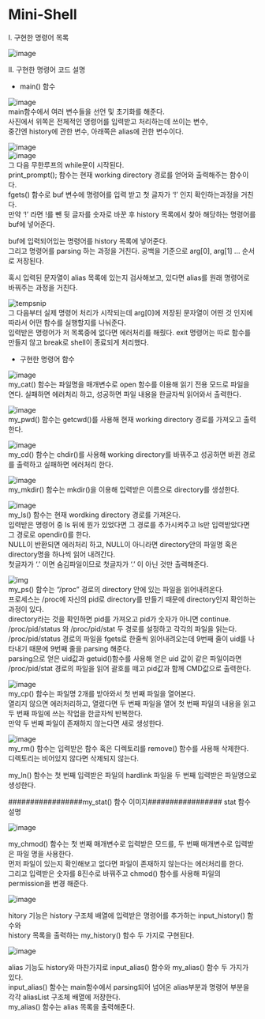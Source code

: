 # Mini-Shell
Ⅰ. 구현한 명령어 목록

![image](https://user-images.githubusercontent.com/29851772/200361153-daaf106b-94ac-4898-b37f-781928937f06.png)

Ⅱ. 구현한 명령어 코드 설명

- main() 함수

![image](https://user-images.githubusercontent.com/29851772/200545242-632b0e07-b0aa-4be0-853e-8b180edd04cc.png)\
main함수에서 여러 변수들을 선언 및 초기화를 해준다.\
사진에서 위쪽은 전체적인 명령어를 입력받고 처리하는데 쓰이는 변수,\
중간엔 history에 관한 변수, 아래쪽은 alias에 관한 변수이다.

![image](https://user-images.githubusercontent.com/29851772/200545448-8eb92c25-1d65-416e-baf8-71ea32ad62c6.png)\
![image](https://user-images.githubusercontent.com/29851772/200545038-331af1c3-4860-4c6f-a88b-6cc076b8f79b.png)\
그 다음 무한루프의 while문이 시작된다.\
print_prompt(); 함수는 현재 working directory 경로를 얻어와 출력해주는 함수이다.\
fgets() 함수로 buf 변수에 명령어를 입력 받고 첫 글자가 ‘!’ 인지 확인하는과정을 거친다.\
만약 ‘!’ 라면 !를 뺀 뒷 글자를 숫자로 바꾼 후 history 목록에서 찾아 해당하는 명령어를 buf에 넣어준다.

buf에 입력되어있는 명령어를 history 목록에 넣어준다.\
그리고 명령어를 parsing 하는 과정을 거친다. 공백을 기준으로 arg[0], arg[1] … 순서로 저장된다.

혹시 입력된 문자열이 alias 목록에 있는지 검사해보고, 있다면 alias를 원래 명령어로 바꿔주는 과정을 거친다.

![tempsnip](https://user-images.githubusercontent.com/29851772/200549650-93675dae-3d64-498c-bfac-12fc0a56f5ef.png)\
그 다음부터 실제 명령어 처리가 시작되는데 arg[0]에 저장된 문자열이 어떤 것 인지에 따라서 어떤 함수를 실행할지를 나눠준다.\
입력받은 명령어가 저 목록중에 없다면 에러처리를 해줬다. 
exit 명령어는 따로 함수를 만들지 않고 break로 shell이 종료되게 처리했다.

- 구현한 명령어 함수

![image](https://user-images.githubusercontent.com/29851772/200544805-19bf3b13-9f32-479f-8ee1-6a676dcff0cc.png)\
my_cat() 함수는 파일명을 매개변수로 open 함수를 이용해 읽기 전용 모드로 파일을 연다.
실패하면 에러처리 하고, 성공하면 파일 내용을 한글자씩 읽어와서 출력한다.

![image](https://user-images.githubusercontent.com/29851772/200544588-d7d122e8-ae25-42ef-ae36-908117b7456f.png)\
my_pwd() 함수는 getcwd()를 사용해 현재 working directory 경로를 가져오고 출력한다.

![image](https://user-images.githubusercontent.com/29851772/200544491-2238b72f-45cd-4b10-93bf-cd5bf1b40fff.png)\
my_cd() 함수는 chdir()를 사용해 working directory를 바꿔주고 성공하면 바뀐 경로를 출력하고 실패하면 에러처리 한다.

![image](https://user-images.githubusercontent.com/29851772/200544155-e442fec0-313b-46e7-ad61-4cdf694fe08f.png)\
my_mkdir() 함수는 mkdir()을 이용해 입력받은 이름으로 directory를 생성한다.

![image](https://user-images.githubusercontent.com/29851772/200545925-168b9e68-0819-4611-bcd7-81abc8b4f863.png)\
my_ls() 함수는 현재 wordking directory 경로를 가져온다.\
입력받은 명령어 중 ls 뒤에 뭔가 있었다면 그 경로를 추가시켜주고 ls만 입력받았다면 그 경로로 opendir()를 한다.\
NULL이 반환되면 에러처리 하고, NULL이 아니라면 directory안의 파일명 혹은 directory명을 하나씩 읽어 내려간다.\
첫글자가 ‘.’ 이면 숨김파일이므로 첫글자가 ‘.’ 이 아닌 것만 출력해준다.


![img](https://user-images.githubusercontent.com/29851772/200548840-3ec129e7-244d-4fcd-bdd0-226497c2db79.png)\
my_ps() 함수는 “/proc” 경로의 directory 안에 있는 파일을 읽어내려온다.\
프로세스는 /proc에 자신의 pid로 directory를 만들기 때문에 directory인지 확인하는 과정이 있다.\
directory라는 것을 확인하면 pid를 가져오고 pid가 숫자가 아니면 continue.\
/proc/pid/status 와 /proc/pid/stat 두 경로를 설정하고 각각의 파일을 읽는다.\
/proc/pid/status 경로의 파일을 fgets로 한줄씩 읽어내려오는데 9번째 줄이 uid를 나타내기 때문에 9번째 줄을 parsing 해준다.\
parsing으로 얻은 uid값과 getuid()함수를 사용해 얻은 uid 값이 같은 파일이라면 /proc/pid/stat 경로의 파일을 읽어 괄호를 떼고 pid값과 함께 CMD값으로 출력한다.

![image](https://user-images.githubusercontent.com/29851772/200549823-79162d30-fe8f-4a99-90a6-3849a1acf32a.png)\
my_cp() 함수는 파일명 2개를 받아와서 첫 번째 파일을 열어본다.\
열리지 않으면 에러처리하고, 열렸다면 두 번째 파일을 열어 첫 번째 파일의 내용을 읽고 두 번째 파일에 쓰는 작업을 한글자씩 반복한다.\
만약 두 번째 파일이 존재하지 않는다면 새로 생성한다.

![image](https://user-images.githubusercontent.com/29851772/200549996-5f2c669b-8d82-4dda-9742-d0575e58d8bb.png)\
my_rm() 함수는 입력받은 함수 혹은 디렉토리를 remove() 함수를 사용해 삭제한다.\
디렉토리는 비어있지 않다면 삭제되지 않는다.

my_ln() 함수는 첫 번째 입력받은 파일의 hardlink 파일을 두 번째 입력받은 파일명으로 생성한다.


#################my_stat() 함수 이미지#################
stat 함수 설명

![image](https://user-images.githubusercontent.com/29851772/200365210-2cba3673-7fd6-42af-9918-3fc1f6846e82.png)

my_chmod() 함수는 첫 번째 매개변수로 입력받은 모드를, 두 번째 매개변수로 입력받은 파일 명을 사용한다.\
먼저 파일이 있는지 확인해보고 없다면 파일이 존재하지 않는다는 에러처리를 한다.\
그리고 입력받은 숫자를 8진수로 바꿔주고 chmod() 함수를 사용해 파일의 permission을 변경 해준다.

![image](https://user-images.githubusercontent.com/29851772/200365408-548a2954-3087-47d6-b862-beb1daf6f53c.png)

hitory 기능은 history 구조체 배열에 입력받은 명령어를 추가하는 input_history() 함수와\
history 목록을 출력하는 my_history() 함수 두 가지로 구현된다.

![image](https://user-images.githubusercontent.com/29851772/200365418-24499d0b-a6d2-4af1-ad51-b078894620db.png)

alias 기능도 history와 마찬가지로 input_alias() 함수와 my_alias() 함수 두 가지가 있다.\
input_alias() 함수는 main함수에서 parsing되어 넘어온 alias부분과 명령어 부분을 각각 aliasList 구조체 배열에 저장한다.\
my_alias() 함수는 alias 목록을 출력해준다.


